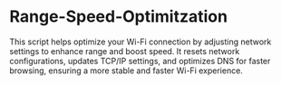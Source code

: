 # Range-Speed-Optimitzation
This script helps optimize your Wi-Fi connection by adjusting network settings to enhance range and boost speed. It resets network configurations, updates TCP/IP settings, and optimizes DNS for faster browsing, ensuring a more stable and faster Wi-Fi experience.
